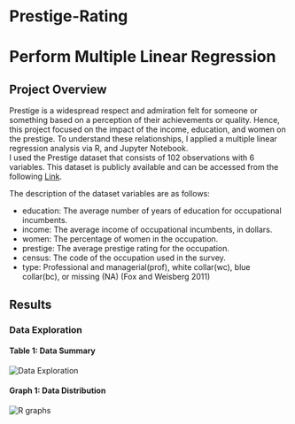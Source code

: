 # Prestige-Rating
# Perform Multiple Linear Regression
## Project Overview
Prestige is a widespread respect and admiration felt for someone or something based on a perception of their achievements or quality. Hence, this project focused on the impact of the income, education, and women on the prestige. To understand these relationships, I applied a multiple linear regression analysis via R, and Jupyter Notebook. </br>
I used the Prestige dataset that consists of 102 observations with 6 variables. This dataset is publicly available and can be accessed from the following [Link](http://socserv.socsci.mcmaster.ca/jfox/books/Companion/data/Prestige.txt). </br>

The description of the dataset variables are as follows:
- education: 
The average number of years of education for occupational incumbents.
- income: 
The average income of occupational incumbents, in dollars.
- women: 
The percentage of women in the occupation.
- prestige:
The average prestige rating for the occupation.
- census: 
The code of the occupation used in the survey.
- type: 
Professional and managerial(prof), white collar(wc), blue collar(bc), or missing (NA) (Fox and Weisberg 2011) </br>
## Results
### Data Exploration 
#### Table 1: Data Summary
![Data Exploration](https://user-images.githubusercontent.com/34750363/178194797-8625ebb6-7169-4ec0-846d-a8adb1cfebaf.png)

#### Graph 1: Data Distribution
![R graphs](https://user-images.githubusercontent.com/34750363/178195082-8a50ac77-4ec6-4405-bc4b-18a5f5d3a342.png)


